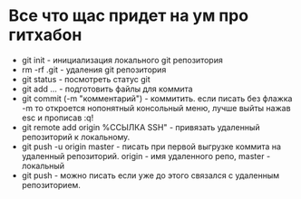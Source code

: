 # Все что щас придет на ум про гитхабон

* git init - инициализация локального git репозитория
* rm -rf .git - удаления git репозитория
* git status - посмотреть статус git 
* git add ... - подготовить файлы для коммита
* git commit (-m "комментарий") - коммитить. если писать без флажка -m то откроется нопонятный консольный меню, лучше выйты нажав esc и прописав :q!
* git remote add origin %ССЫЛКА SSH" - привязать удаленный репозиторий к локальному.
* git push -u origin master - писать при первой выгрузке коммита на удаленный репозиторий. origin - имя удаленного репо, master - локальный
* git push - можно писать если уже до этого связался с удаленным репозиторием.